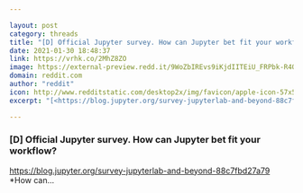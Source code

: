 ```yaml
---

layout: post
category: threads
title: "[D] Official Jupyter survey. How can Jupyter bet fit your workflow?"
date: 2021-01-30 18:48:37
link: https://vrhk.co/2MhZ8ZO
image: https://external-preview.redd.it/9WoZbIREvs9iKjdIITEiU_FRPbk-R4QVdd4SgU781GM.jpg?width=1200&height=495&auto=webp&crop=1200:495,smart&s=86ef4e8b65f7ed18746d3c55136b75d809e50ec2
domain: reddit.com
author: "reddit"
icon: http://www.redditstatic.com/desktop2x/img/favicon/apple-icon-57x57.png
excerpt: "[<https://blog.jupyter.org/survey-jupyterlab-and-beyond-88c7fbd27a79>](<https://blog.jupyter.org/survey-jupyterlab-and-beyond-88c7fbd27a79>) *How can..."

---
```


### [D] Official Jupyter survey. How can Jupyter bet fit your workflow?

[<https://blog.jupyter.org/survey-jupyterlab-and-beyond-88c7fbd27a79>](<https://blog.jupyter.org/survey-jupyterlab-and-beyond-88c7fbd27a79>) *How can...